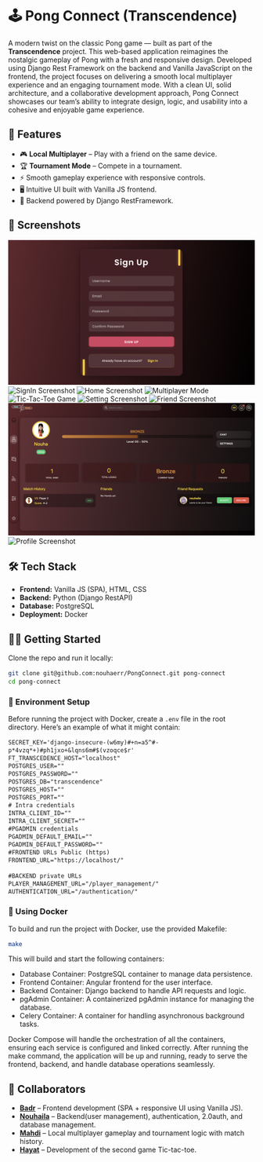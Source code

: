 # 🕹️ Pong Connect (Transcendence)

A modern twist on the classic Pong game — built as part of the **Transcendence** project. This web-based application reimagines the nostalgic gameplay of Pong with a fresh and responsive design. Developed using Django Rest Framework on the backend and Vanilla JavaScript on the frontend, the project focuses on delivering a smooth local multiplayer experience and an engaging tournament mode. With a clean UI, solid architecture, and a collaborative development approach, Pong Connect showcases our team’s ability to integrate design, logic, and usability into a cohesive and enjoyable game experience.

## 🚀 Features

- 🎮 **Local Multiplayer** – Play with a friend on the same device.
- 🏆 **Tournament Mode** – Compete in a tournament.
- ⚡ Smooth gameplay experience with responsive controls.
- 🖥️ Intuitive UI built with Vanilla JS frontend.
- 🌱 Backend powered by Django RestFramework.

## 📸 Screenshots

<!-- You can add screenshots like this -->
![SignUp Screenshot](Screens/0.png)
![SignIn Screenshot](Screens/2.png)
![Home Screenshot](Screens/1.png)
![Multiplayer Mode](Screens/4.png)
![Tic-Tac-Toe Game](Screens/5.png)
![Setting Screenshot](Screens/6.png)
![Friend Screenshot](Screens/7.png)
![Profile2 Screenshot](Screens/8.png)
![Profile Screenshot](Screens/9.png)

## 🛠️ Tech Stack

- **Frontend:** Vanilla JS (SPA), HTML, CSS
- **Backend:** Python (Django RestAPI)
- **Database:** PostgreSQL
- **Deployment:** Docker

## 🧑‍💻 Getting Started

Clone the repo and run it locally:

```bash
git clone git@github.com:nouhaerr/PongConnect.git pong-connect
cd pong-connect
```
### 🔧 Environment Setup

Before running the project with Docker, create a `.env` file in the root directory. Here’s an example of what it might contain:

```env
SECRET_KEY='django-insecure-(w6my)#+n=a5^#-p*4vzq*+)#ph1jxo+&lqns6m#$(vzoqce$r'
FT_TRANSCEDENCE_HOST="localhost"
POSTGRES_USER=""
POSTGRES_PASSWORD=""
POSTGRES_DB="transcendence"
POSTGRES_HOST=""
POSTGRES_PORT=""
# Intra credentials
INTRA_CLIENT_ID=""
INTRA_CLIENT_SECRET=""
#PGADMIN credentials
PGADMIN_DEFAULT_EMAIL=""
PGADMIN_DEFAULT_PASSWORD=""
#FRONTEND URLs Public (https)
FRONTEND_URL="https://localhost/"

#BACKEND private URLs
PLAYER_MANAGEMENT_URL="/player_management/"
AUTHENTICATION_URL="/authentication/"
```
### 🐳 Using Docker

To build and run the project with Docker, use the provided Makefile:
```bash
make
```
This will build and start the following containers:

- Database Container: PostgreSQL container to manage data persistence.
- Frontend Container: Angular frontend for the user interface.
- Backend Container: Django backend to handle API requests and logic.
- pgAdmin Container: A containerized pgAdmin instance for managing the database.
- Celery Container: A container for handling asynchronous background tasks.
  
Docker Compose will handle the orchestration of all the containers, ensuring each service is configured and linked correctly. After running the make command, the application will be up and running, ready to serve the frontend, backend, and handle database operations seamlessly.

## 🤝 Collaborators

- [**Badr**](https://github.com/SAINT-CLAIRE-MERODE) – Frontend development (SPA + responsive UI using Vanilla JS).
- [**Nouhaila**](https://github.com/nouhaerr) – Backend(user management), authentication, 2.0auth, and database management.
- [**Mahdi**](https://github.com/elmahdidiab) – Local multiplayer gameplay and tournament logic with match history.
- [**Hayat**](https://github.com/hayat100) – Development of the second game Tic-tac-toe.
